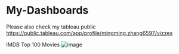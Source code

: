 # My-Dashboards

Please also check my tableau public
https://public.tableau.com/app/profile/mingming.zhang6597/vizzes

IMDB Top 100 Movies
![image](https://github.com/NicknameJinXuan/My-Dashboards/assets/101912152/b699a9ab-79aa-42f2-824a-84f3546738ce)
